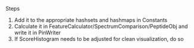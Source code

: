 Steps
1. Add it to the appropriate hashsets and hashmaps in Constants
2. Calculate it in FeatureCalculator/SpectrumComparison/PeptideObj and write it in PinWriter
3. If ScoreHistogram needs to be adjusted for clean visualization, do so